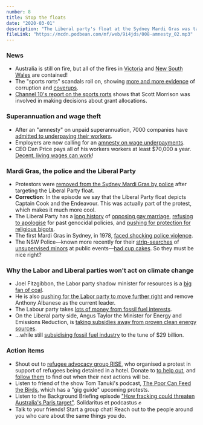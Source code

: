 ```yaml
---
number: 8
title: Stop the floats
date: "2020-03-01"
description: "The Liberal party's float at the Sydney Mardi Gras was targeted by protestors who were ejected from the parade. We discuss the Liberal party's history of policies that hurt the LGBTQI community, and the Labor party's lack of spine on both gay marriage and climate change."
fileLink: "https://mcdn.podbean.com/mf/web/9i4jds/008-amnesty_02.mp3"
---
```


### News

- Australia is still on fire, but all of the fires in [Victoria](https://twitter.com/FFMVic_Chief/status/1232970933188485121) and [New South Wales](https://www.bbc.com/news/world-australia-51484814) are contained!
- The "sports rorts" scandals roll on, showing [more and more evidence](https://www.thesaturdaypaper.com.au/news/politics/2020/02/29/500m-fund-was-directed-key-liberals/15828948009450) of corruption and [coverups](https://www.theguardian.com/australia-news/2020/feb/28/senior-public-servant-tells-inquiry-she-destroyed-sports-grants-meeting-notes).
- [Channel 10's report on the sports rorts](https://twitter.com/vanOnselenP/status/1232915516894793728?s=20) shows that Scott Morrison was involved in making decisions about grant allocations.

### Superannuation and wage theft

- After an "amnesty" on unpaid superannuation, 7000 companies have [admitted to underpaying their workers](https://www.smartcompany.com.au/finance/superannuation/superannuation-amensty-wage-theft/).
- Employers are now calling for an [amnesty on wage underpayments](https://www.smh.com.au/national/restaurateurs-call-for-amnesty-to-deal-with-wage-compliance-20190928-p52vrm.html).
- CEO Dan Price pays all of his workers workers at least $70,000 a year. [Decent, living wages can work](https://www.bbc.com/news/stories-51332811)!

### Mardi Gras, the police and the Liberal Party

- Protestors were [removed from the Sydney Mardi Gras by police](https://www.sbs.com.au/news/protesters-target-liberal-party-float-at-sydney-gay-and-lesbian-mardi-gras) after targeting the Liberal Party float.
- **Correction**: In the episode we say that the Liberal Party float depicts Captain Cook and the Endeavour. This was actually part of the protest, which makes it much more cool. 
- The Liberal Party has a [long history](https://en.wikipedia.org/wiki/Marriage_Act_1961_(Australia)#Marriage_Amendment_Act_2004) of [opposing gay marriage](https://www.abc.net.au/news/2017-08-07/same-sex-marriage-liberals-vote-keep-policy/8781858), [refusing to apologise](https://www.theguardian.com/world/2014/sep/22/john-howard-there-was-no-genocide-against-indigenous-australians) for past genocidal policies, and [pushing for protection for religious bigots](https://www.independent.co.uk/news/world/australasia/australia-wildfires-sydney-weather-prime-minister-scott-morrison-religious-freedom-bill-a9240031.html).
- The first Mardi Gras in Sydney, in 1978, [faced shocking police violence](https://www.mardigras.org.au/history).
- The NSW Police—known more recently for their [strip-searches](https://www.theguardian.com/australia-news/2019/nov/06/revealed-nsw-police-strip-searched-more-than-100-girls-including-12-year-olds) of [unsupervised minors](https://www.theguardian.com/australia-news/2019/dec/02/nsw-police-told-15-year-old-lift-your-balls-up-strip-search-no-adult) at public events—[had cup cakes](https://twitter.com/sydneymardigras/status/1232812839384932352). So they must be nice right?

### Why the Labor and Liberal parties won't act on climate change

- Joel Fitzgibbon, the Labor party shadow minister for resources is a [big fan of coal](https://twitter.com/fitzhunter/status/1154233316297437187).
- He is also [pushing for the Labor party to move further right](https://www.theguardian.com/australia-news/2020/feb/13/labor-denies-breakaway-pro-coal-group-points-to-division-on-climate-policy) and remove Anthony Albanese as the current leader.
- The Labour party takes [lots of money from fossil fuel interests](https://www.marketforces.org.au/politicaldonations2019/).
- On the Liberal party side, Angus Taylor the Minister for Energy and Emissions Reduction, is [taking subsidies away from proven clean energy sources](https://reneweconomy.com.au/taylor-shifts-focus-to-coal-hydrogen-and-ccs-in-technology-roadmap-31143/).
- ...while still [subsidising fossil fuel industry](https://reneweconomy.com.au/global-fossil-fuel-subsidies-reach-5-2-trillion-and-29-billion-in-australia-91592/) to the tune of $29 billion.

### Action items

- Shout out to [refugee advocacy group RISE](http://riserefugee.org/rise-ex-detainees-statement-on-mantra-bell-city-hotel-refugee-detention-19-02-2020/), who organised a protest in support of refugees being detained in a hotel. Donate to [to help out](https://www.givenow.com.au/riserefugee/donate), and [follow them](https://twitter.com/riserefugee) to find out when their next actions will be.
- Listen to friend of the show Tom Tanuki's podcast, [The Poor Can Feed the Birds](https://poorcanfeedthebirds.podbean.com/), which has a "gig guide" upcoming protests.
- Listen to the Background Briefing episode ["How fracking could threaten Australia's Paris target"](https://www.abc.net.au/radionational/programs/backgroundbriefing/fracking-could-threaten-australias-paris-target/12006532). Solidaritus et podcastus ✊
- Talk to your friends! Start a group chat! Reach out to the people around you who care about the same things you do.
